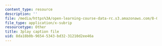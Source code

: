 ```yaml
---
content_type: resource
description: ''
file: /media/https%3A/open-learning-course-data-rc.s3.amazonaws.com/8-04-quantum-physics-i-spring-2016/8da18b0b96545343bd3231210d2ee46a_R-5hjmV-bdY.vtt
file_type: application/x-subrip
resourcetype: Other
title: 3play caption file
uid: 8da18b0b-9654-5343-bd32-31210d2ee46a
---
```

